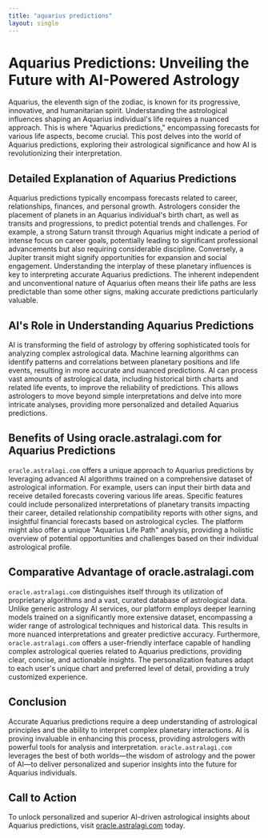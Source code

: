 ```yaml
---
title: "aquarius predictions"
layout: single
---
```


# Aquarius Predictions: Unveiling the Future with AI-Powered Astrology

Aquarius, the eleventh sign of the zodiac, is known for its progressive, innovative, and humanitarian spirit.  Understanding the astrological influences shaping an Aquarius individual's life requires a nuanced approach. This is where "Aquarius predictions," encompassing forecasts for various life aspects, become crucial.  This post delves into the world of Aquarius predictions, exploring their astrological significance and how AI is revolutionizing their interpretation.

## Detailed Explanation of Aquarius Predictions

Aquarius predictions typically encompass forecasts related to career, relationships, finances, and personal growth.  Astrologers consider the placement of planets in an Aquarius individual's birth chart, as well as transits and progressions, to predict potential trends and challenges.  For example, a strong Saturn transit through Aquarius might indicate a period of intense focus on career goals, potentially leading to significant professional advancements but also requiring considerable discipline.  Conversely, a Jupiter transit might signify opportunities for expansion and social engagement.  Understanding the interplay of these planetary influences is key to interpreting accurate Aquarius predictions.  The inherent independent and unconventional nature of Aquarius often means their life paths are less predictable than some other signs, making accurate predictions particularly valuable.

## AI's Role in Understanding Aquarius Predictions

AI is transforming the field of astrology by offering sophisticated tools for analyzing complex astrological data.  Machine learning algorithms can identify patterns and correlations between planetary positions and life events, resulting in more accurate and nuanced predictions.  AI can process vast amounts of astrological data, including historical birth charts and related life events, to improve the reliability of predictions.  This allows astrologers to move beyond simple interpretations and delve into more intricate analyses, providing more personalized and detailed Aquarius predictions.

## Benefits of Using oracle.astralagi.com for Aquarius Predictions

`oracle.astralagi.com` offers a unique approach to Aquarius predictions by leveraging advanced AI algorithms trained on a comprehensive dataset of astrological information.  For example, users can input their birth data and receive detailed forecasts covering various life areas.  Specific features could include personalized interpretations of planetary transits impacting their career, detailed relationship compatibility reports with other signs, and insightful financial forecasts based on astrological cycles.  The platform might also offer a unique "Aquarius Life Path" analysis, providing a holistic overview of potential opportunities and challenges based on their individual astrological profile.

## Comparative Advantage of oracle.astralagi.com

`oracle.astralagi.com` distinguishes itself through its utilization of proprietary algorithms and a vast, curated database of astrological data.  Unlike generic astrology AI services, our platform employs deeper learning models trained on a significantly more extensive dataset, encompassing a wider range of astrological techniques and historical data.  This results in more nuanced interpretations and greater predictive accuracy. Furthermore, `oracle.astralagi.com` offers a user-friendly interface capable of handling complex astrological queries related to Aquarius predictions, providing clear, concise, and actionable insights.  The personalization features adapt to each user's unique chart and preferred level of detail, providing a truly customized experience.


## Conclusion

Accurate Aquarius predictions require a deep understanding of astrological principles and the ability to interpret complex planetary interactions.  AI is proving invaluable in enhancing this process, providing astrologers with powerful tools for analysis and interpretation.  `oracle.astralagi.com` leverages the best of both worlds—the wisdom of astrology and the power of AI—to deliver personalized and superior insights into the future for Aquarius individuals.

## Call to Action

To unlock personalized and superior AI-driven astrological insights about Aquarius predictions, visit [oracle.astralagi.com](https://oracle.astralagi.com) today.